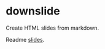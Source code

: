 # downslide

Create HTML slides from markdown.

Readme [slides](https://github.com/oliverfields/downslide/example_slides.html).
